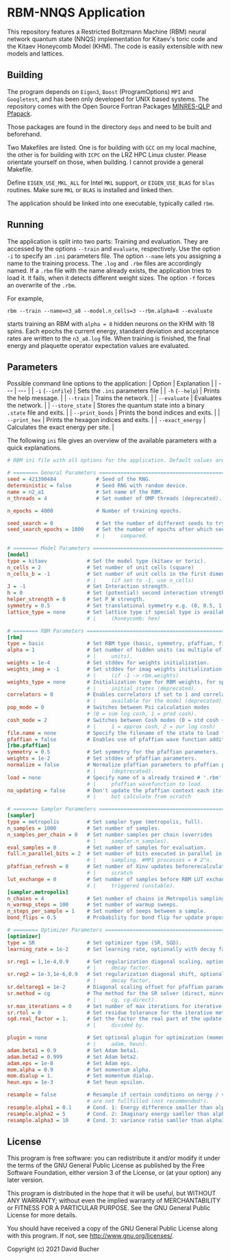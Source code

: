 # RBM-NNQS Application

This repository features a Restricted Boltzmann Machine (RBM) neural network
quantum state (NNQS) implementation
for Kitaev's toric code and the Kitaev Honeycomb Model (KHM). The code is easily
extensible with new models and lattices.

## Building

The program depends on `Eigen3`, `Boost` (ProgramOptions) `MPI` and
`Googletest`, and has been only developed for UNIX based systems. The repository
comes with the Open Source Fortran Packages
[MINRES-QLP](https://www.netlib.org/toms/937) and
[Pfapack](https://arxiv.org/abs/1102.3440).

Those packages are found in the directory `deps` and need to be built and
beforehand.

Two Makefiles are listed. One is for building with `GCC` on my local machine,
the other is for building with `ICPC` on the LRZ HPC Linux cluster.
Please orientate yourself on those, when building. I cannot provide a general
Makefile.

Define `EIGEN_USE_MKL_ALL` for Intel `MKL` support, or `EIGEN_USE_BLAS` for
`blas` routines. Make sure `MKL` or `BLAS` is installed and linked then.

The application should be linked into one executable, typically called `rbm`.

## Running

The application is split into two parts: Training and evaluation.
They are accessed by the options `--train` and `evaluate`, respectively.
Use the option `-i` to specify an `.ini` parameters file.
The option `--name` lets you assigning a name to the training process. The `.log`
and `.rbm` files are accordingly named.
If a `.rbm` file with the name already exists, the application tries to load it.
It fails, when it detects different weight sizes. The option `-f` forces an
overwrite of the `.rbm`.

For example,
```
rbm --train --name=n3_a8 --model.n_cells=3 --rbm.alpha=8 --evaluate
```
starts training an RBM with `alpha = 8` hidden neurons on the KHM with 18 spins.
Each epochs the current energy, standard deviation and acceptance rates are
written to the `n3_a8.log` file. When training is finished, the final energy and
plaquette operator expectation values are evaluated.

##  Parameters

Possible command line options to the application:
| Option | Explanation |
| --- | --- |
| `-i` (`--infile`) | Sets the `.ini` parameters file |
| `-h` (`--help`) | Prints the help message. |
| `--train` | Trains the network. |
| `--evaluate` | Evaluates the network. |
| `--store_state` | Stores the quantum state into a binary `.state` file and exits. |
| `--print_bonds` | Prints the bond indices and exits. |
| `--print_hex` | Prints the hexagon indices and exits. |
| `--exact_energy` | Calculates the exact energy per site. |

The following `ini` file gives an overview of the available parameters with
a quick explanations.

```ini
# RBM ini file with all options for the application. Default values are set.

# ======== General Parameters ==================================================
seed = 421390484             # Seed of the RNG.
deterministic = false        # Seed RNG with random device.
name = n2_a1                 # Set name of the RBM.
n_threads = 4                # Set number of OMP threads (deprecated).

n_epochs = 4000              # Number of training epochs.

seed_search = 0              # Set the number of different seeds to try.
seed_search_epochs = 1000    # Set the number of epochs after which seeds are
                             # |     compared.

# ======== Model Parameters ====================================================
[model]
type = kitaev             # Set the model type (kitaev or toric).
n_cells = 2               # Set number of unit cells (square)
n_cells_b = -1            # Set number of unit cells in the first dimension
                          # |     (if set to -1, use n_cells)
J = -1                    # Set Interaction strength.
h = 0                     # Set (potential) second interaction strength.
helper_strength = 0       # Set P_W strength.
symmetry = 0.5            # Set translational symmetry e.g. (0, 0.5, 1, 2).
lattice_type = none       # Set lattice type if special type is available
                          # |     (honeycomb: hex)

# ======== RBM Parameters ======================================================
[rbm]
type = basic              # Set RBM type (basic, symmetry, pfaffian, file).
alpha = 1                 # Set number of hidden units (as multiple of visible
                          # |     units).
weights = 1e-4            # Set stddev for weights initialization.
weights_imag = -1         # Set stddev for imag weights initialization
                          # |     (if -1 -> rbm.weights)
weights_type = none       # Initialization type for RBM weights, for special
                          # |     initial states (deprecated).
correlators = 0           # Enables correlators if set to 1 and correlators are
                          # |     available for the model (deprecated).
pop_mode = 0              # Switches between Psi calculation modes
                          # (0 = sum log cosh, 1 = prod cosh).
cosh_mode = 2             # Switches between Cosh modes (0 = std cosh + log,
                          # |     1 = approx cosh, 2 = our log cosh)
file.name = none          # Specify the filename of the state to load from.
pfaffian = false          # Enables use of pfaffian wave function addition.
[rbm.pfaffian]
symmetry = 0.5            # Set symmetry for the pfaffian parameters.
weights = 1e-2            # Set stddev of pfaffian parameters.
normalize = false         # Normalize pfaffian parameters to pfaffian prop to 1
                          # |     (deptrecated).
load = none               # Specify name of a already trained # '.rbm' of a
                          # |     pfaffian wavefunction to load.
no_updating = false       # Don't update the pfaffian context each iteration
                          # |     but calculate from scratch

# ======== Sampler Parameters ==================================================
[sampler]
type = metropolis         # Set sampler type (metropolis, full).
n_samples = 1000          # Set number of samples.
n_samples_per_chain = 0   # Set number samples per chain (overrides
                          # |     sampler.n_samples).
eval_samples = 0          # Set number of samples for evaluation.
full.n_parallel_bits = 2  # Set number of bits executed in parallel in perfect
                          # |     sampling. #MPI processes = # 2^n.
pfaffian_refresh = 0      # Set number of Xinv updates beforerecalculation from
                          # |     scratch
lut_exchange = 0          # Set number of samples before RBM LUT exchange is
                          # |     triggered (unstable).
[sampler.metropolis]
n_chains = 4              # Set number of chains in Metropolis sampling.
n_warmup_steps = 100      # Set number of warmup sweeps.
n_steps_per_sample = 1    # Set number of seeps between a sample.
bond_flips = 0.5          # Probability for bond flip for update proposal.

# ======== Optimizer Parameters ================================================
[optimizer]
type = SR                 # Set optimizer type (SR, SGD).
learning_rate = 1e-2      # Set learning rate, optionally with decay factor.

sr.reg1 = 1,1e-4,0.9      # Set regularization diagonal scaling, optionally with
                          # |     decay factor.
sr.reg2 = 1e-3,1e-6,0.9   # Set regularization diagonal shift, optionally with
                          # |     decay factor.
sr.deltareg1 = 1e-2       # Diagonal scaling offset for pfaffian parameters.
sr.method = cg            # The method for the SR solver (direct, minresqlp,
                          # |     cg, cg-direct).
sr.max_iterations = 0     # Set number of max iterations for iterative method.
sr.rtol = 0               # Set residue tolerance for the iterative method.
sgd.real_factor = 1.      # Set the factor the real part of the update vector is
                          # |     divided by.

plugin = none             # Set optional plugin for optimization (momentum,
                          # |     adam, heun).
adam.beta1 = 0.9          # Set Adam beta1.
adam.beta2 = 0.999        # Set Adam beta2.
adam.eps = 1e-8           # Set Adam eps.
mom.alpha = 0.9           # Set momentum alpha.
mom.dialup = 1.           # Set momentum dialup.
heun.eps = 1e-3           # Set heun epsilon.

resample = false          # Resample if certain conditions on nergy / variance
                          # are not fullfilled (not recommended!).
resample.alpha1 = 0.1     # Cond. 1: Energy difference smaller than alpha1.
resample.alpha2 = 5       # Cond. 2: Imaginary energy samller than alpha2 * var.
resample.alpha3 = 10      # Cond. 3: variance ratio samller than alpha3.

```


## License

This program is free software: you can redistribute it and/or modify
it under the terms of the GNU General Public License as published by
the Free Software Foundation, either version 3 of the License, or
(at your option) any later version.

This program is distributed in the hope that it will be useful,
but WITHOUT ANY WARRANTY; without even the implied warranty of
MERCHANTABILITY or FITNESS FOR A PARTICULAR PURPOSE.  See the
GNU General Public License for more details.

You should have received a copy of the GNU General Public License
along with this program.  If not, see <http://www.gnu.org/licenses/>.

Copyright (c) 2021 David Bucher


